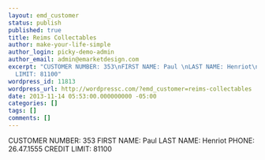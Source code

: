 ```yaml
---
layout: emd_customer
status: publish
published: true
title: Reims Collectables
author: make-your-life-simple
author_login: picky-demo-admin
author_email: admin@emarketdesign.com
excerpt: "CUSTOMER NUMBER: 353\nFIRST NAME: Paul \nLAST NAME: Henriot\nPHONE: 26.47.1555\nCREDIT
  LIMIT: 81100"
wordpress_id: 11813
wordpress_url: http://wordpressc.com/?emd_customer=reims-collectables
date: 2013-11-14 05:53:00.000000000 -05:00
categories: []
tags: []
comments: []
---
```

CUSTOMER NUMBER: 353
FIRST NAME: Paul 
LAST NAME: Henriot
PHONE: 26.47.1555
CREDIT LIMIT: 81100
